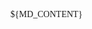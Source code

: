 <!-- ------------------------------------------------------------------
  -- CSS Styles: body
  -- ----------------------------------------------------------------->

<link href="//fonts.googleapis.com/css2?family=Habibi&display=swap"
      rel="stylesheet">

<style>
  body {
    font-family: Habibi, serif;
  }
</style>

<style>
  body {
    column-count: 2;
  }
</style>

<!-- ------------------------------------------------------------------
  -- CSS Styles: headers
  -- ----------------------------------------------------------------->

<style>
  h1 {
    column-span: all;
    text-align: center;
  }
  h1, h2, h3, h4, h5, h6 {
    margin: 0.5em 0;
  }
</style>


<style>
  h1 {
    counter-reset: section;
  }
  h2 {
    counter-reset: sub-section;
  }
  h2:before {
    counter-increment: section;
    content: counter(section) " ";
  }
  h3:before {
    counter-increment: sub-section;
    content: counter(section) "."
             counter(sub-section) " ";
}
</style>

<style>
  a.header-anchor {
    color: black;
    opacity: 2%;
  }
  a.header-anchor:hover {
    opacity: 100%;
  }
</style>

<!-- ------------------------------------------------------------------
  -- CSS Styles: paragraphs
  -- ----------------------------------------------------------------->

<style>
  p {
    margin: 0.5em 0;
    text-align: justify;
  }
</style>

<!-- ------------------------------------------------------------------
  -- CSS Styles: tables
  -- ----------------------------------------------------------------->

<style>
  table {
    border-collapse: collapse;
    margin: 0 0.5em;
    width: calc(100% - 1em);
  }
  table>thead>tr {
    border-bottom: 2px solid black;
  }
  table>thead>tr>th {
    padding: 0.5em;
    text-align: left;
  }
  table>tbody>tr {
    border-bottom: 1px solid black;
  }
  table>tbody>tr>td {
    padding: 0.5em;
  }
</style>

<!-- ------------------------------------------------------------------
  -- CSS Styles: figures
  -- ----------------------------------------------------------------->

<style>
  figure {
    margin: 1em;
  }
  figure>img {
    border: none;
    border-radius: 1mm;
  }
  figure>img {
    width: 100%;
  }
  figure>figcaption {
    font-size: smaller;
    text-align: center;
    margin-top: 1em;
  }
</style>

<style>
  body {
    counter-reset: figures;
  }
  figure>figcaption {
    counter-increment: figures;
  }
  figure>figcaption:before {
    content: 'Fig. ' counter(figures) ' – ';
  }
</style>

<!-- ------------------------------------------------------------------
  -- CSS Styles: videos
  -- ----------------------------------------------------------------->

<style>
  .embed-responsive>iframe {
    border: none;
    border-radius: 1mm;
  }
  .embed-responsive>iframe {
    padding: 0;
    margin: 0 calc(1em + 0.5px);
    width: calc(100% - 2em - 1px);
  }
</style>

<!-- ------------------------------------------------------------------
  -- CSS Styles: code blocks
  -- ----------------------------------------------------------------->

<style>
  @import url('//cdn.jsdelivr.net/gh/highlightjs/cdn-release@10.0.0/build/styles/default.min.css')
</style>

<style>
  pre {
    border: none;
    border-radius: 1mm;
  }
  pre {
    background-color: #f5f5f5;
    margin: 1em;
    overflow-x: auto;
    padding: 1em;
    white-space: nowrap;
    width: calc(100% - 4em);
  }
  pre>code {
    white-space: pre;
  }
</style>

<style>
  @media print {
    pre>code {
      white-space: pre-wrap;
    }
  }
</style>

<!-- ------------------------------------------------------------------
  -- CSS Styles: blockquotes
  -- ----------------------------------------------------------------->

<style>
  blockquote {
    margin: 1em;
    width: calc(100% - 2em);
  }
</style>


<!-- ------------------------------------------------------------------
  -- CSS Styles: horizantal rules
  -- ----------------------------------------------------------------->

<style>
  hr {
    border: 1px solid black;
  }
</style>

<!-- ------------------------------------------------------------------
  -- MD Content
  -- ----------------------------------------------------------------->

${MD_CONTENT}

<!-- ------------------------------------------------------------------
  -- JS Script: MathJax
  -- ----------------------------------------------------------------->

<script>
  function script(url) {
    var element = document.createElement('script');
    element.src = url; element.async = true;
    document.head.appendChild(element);
  };
  if (
    typeof window.MathJax === 'undefined'
  ) {
    window.MathJax = {
      startup: {
        ready: () => {
          MathJax.startup.defaultReady();
          if (typeof PATCH === 'function') {
            MathJax.startup.promise.then(PATCH);
          }
        }
      },
      tex: {
        inlineMath: [['$', '$'], ['$$', '$$']],
        tags: 'ams',
      },
      svg: {
        fontCache: 'global'
      },
      addMenu: [
        0, '', ''
      ]
    };
    script(
      '//cdn.jsdelivr.net/npm/mathjax@3/es5/tex-svg.js'
    );
  } else if (
    typeof window.MathJax.typesetPromise === 'function'
  ) {
    MathJax.startup.promise = MathJax.startup.promise.then(() => {
      MathJax.texReset(); return typeof PATCH === 'function'
        ? MathJax.typesetPromise().then(PATCH)
        : MathJax.typesetPromise();
    });
  };
</script>

<!-- ------------------------------------------------------------------
  ## ##################################################################
  -- ----------------------------------------------------------------->
